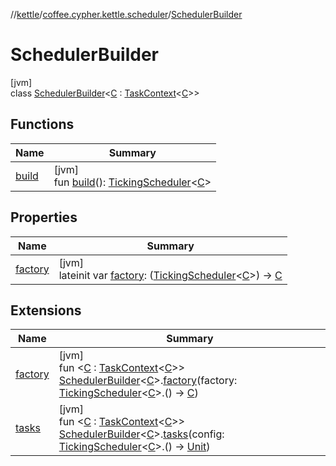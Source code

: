 //[kettle](../../../index.md)/[coffee.cypher.kettle.scheduler](../index.md)/[SchedulerBuilder](index.md)

# SchedulerBuilder

[jvm]\
class [SchedulerBuilder](index.md)<[C](index.md) : [TaskContext](../-task-context/index.md)<[C](index.md)>>

## Functions

| Name | Summary |
|---|---|
| [build](build.md) | [jvm]<br>fun [build](build.md)(): [TickingScheduler](../-ticking-scheduler/index.md)<[C](index.md)> |

## Properties

| Name | Summary |
|---|---|
| [factory](factory.md) | [jvm]<br>lateinit var [factory](factory.md): ([TickingScheduler](../-ticking-scheduler/index.md)<[C](index.md)>) -> [C](index.md) |

## Extensions

| Name | Summary |
|---|---|
| [factory](../factory.md) | [jvm]<br>fun <[C](../factory.md) : [TaskContext](../-task-context/index.md)<[C](../factory.md)>> [SchedulerBuilder](index.md)<[C](../factory.md)>.[factory](../factory.md)(factory: [TickingScheduler](../-ticking-scheduler/index.md)<[C](../factory.md)>.() -> [C](../factory.md)) |
| [tasks](../tasks.md) | [jvm]<br>fun <[C](../tasks.md) : [TaskContext](../-task-context/index.md)<[C](../tasks.md)>> [SchedulerBuilder](index.md)<[C](../tasks.md)>.[tasks](../tasks.md)(config: [TickingScheduler](../-ticking-scheduler/index.md)<[C](../tasks.md)>.() -> [Unit](https://kotlinlang.org/api/latest/jvm/stdlib/kotlin/-unit/index.html)) |
